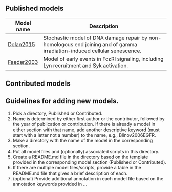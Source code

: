 ## Published models
Model name| Description
--------- | ---------
[Dolan2015](Published/Dolan2015)  | Stochastic model of DNA damage repair by non-homologous end joining and of gamma irradiation-induced cellular senescence.
[Faeder2003](Published/Faeder2003)  | Model of early events in FcεRI signaling, including Lyn recruitment and Syk activation. 

## Contributed models

## Guidelines for adding new models.

1. Pick a directory, Published or Contributed.
2. Name is determined by either first author or the contributor, followed by the year of publication or contribution. If there is already a model in either section with that name, add another descriptive keyword (must start with a letter not a number) to the name, e.g., Blinov2006EGFR.
3. Make a directory with the name of the model in the corresponding section.
4. Put all model files and (optionally) associated scripts in this directory.
5. Create a README.md file in the directory based on the template provided in the corresponding model section (Published or Contributed).
6. If there are multiple model files/scripts, provide a table in the README.md file that gives a brief description of each. 
7. (optional) Provide additional annotation in each model file based on the annotation keywords provided in ...


